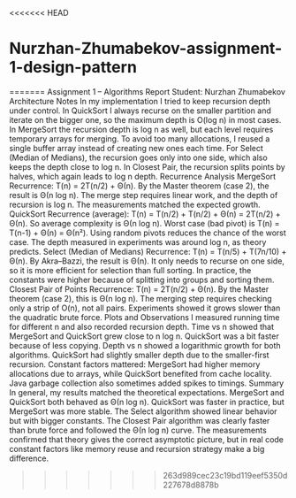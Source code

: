 <<<<<<< HEAD
# Nurzhan-Zhumabekov-assignment-1-design-pattern
=======
Assignment 1 – Algorithms Report
Student: Nurzhan Zhumabekov
Architecture Notes
In my implementation I tried to keep recursion depth under control. In QuickSort I always recurse on the smaller partition and iterate on the bigger one, so the maximum depth is O(log n) in most cases. In MergeSort the recursion depth is log n as well, but each level requires temporary arrays for merging. To avoid too many allocations, I reused a single buffer array instead of creating new ones each time. For Select (Median of Medians), the recursion goes only into one side, which also keeps the depth close to log n. In Closest Pair, the recursion splits points by halves, which again leads to log n depth.
Recurrence Analysis
MergeSort
Recurrence: T(n) = 2T(n/2) + Θ(n).
By the Master theorem (case 2), the result is Θ(n log n).
The merge step requires linear work, and the depth of recursion is log n.
The measurements matched the expected growth.
QuickSort
Recurrence (average): T(n) = T(n/2) + T(n/2) + Θ(n) = 2T(n/2) + Θ(n).
So average complexity is Θ(n log n).
Worst case (bad pivot) is T(n) = T(n-1) + Θ(n) = Θ(n²).
Using random pivots reduces the chance of the worst case.
The depth measured in experiments was around log n, as theory predicts.
Select (Median of Medians)
Recurrence: T(n) = T(n/5) + T(7n/10) + Θ(n).
By Akra–Bazzi, the result is Θ(n).
It only needs to recurse on one side, so it is more efficient for selection than full sorting.
In practice, the constants were higher because of splitting into groups and sorting them.
Closest Pair of Points
Recurrence: T(n) = 2T(n/2) + Θ(n).
By the Master theorem (case 2), this is Θ(n log n).
The merging step requires checking only a strip of O(n), not all pairs.
Experiments showed it grows slower than the quadratic brute force.
Plots and Observations
I measured running time for different n and also recorded recursion depth.
Time vs n showed that MergeSort and QuickSort grew close to n log n. QuickSort was a bit faster because of less copying.
Depth vs n showed a logarithmic growth for both algorithms. QuickSort had slightly smaller depth due to the smaller-first recursion.
Constant factors mattered: MergeSort had higher memory allocations due to arrays, while QuickSort benefited from cache locality. Java garbage collection also sometimes added spikes to timings.
Summary
In general, my results matched the theoretical expectations. MergeSort and QuickSort both behaved as Θ(n log n). QuickSort was faster in practice, but MergeSort was more stable. The Select algorithm showed linear behavior but with bigger constants. The Closest Pair algorithm was clearly faster than brute force and followed the Θ(n log n) curve. The measurements confirmed that theory gives the correct asymptotic picture, but in real code constant factors like memory reuse and recursion strategy make a big difference.
>>>>>>> 263d989cec23c19bd119eef5350d227678d8878b
